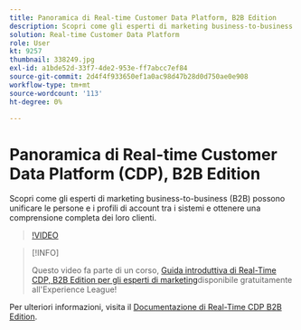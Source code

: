 ```yaml
---
title: Panoramica di Real-time Customer Data Platform, B2B Edition
description: Scopri come gli esperti di marketing business-to-business (B2B) possono unificare le persone e i profili di account tra i sistemi e ottenere una comprensione completa dei loro clienti.
solution: Real-time Customer Data Platform
role: User
kt: 9257
thumbnail: 338249.jpg
exl-id: a1bde52d-33f7-4de2-953e-ff7abcc7ef84
source-git-commit: 2d4f4f933650ef1a0ac98d47b28d0d750ae0e908
workflow-type: tm+mt
source-wordcount: '113'
ht-degree: 0%

---
```


# Panoramica di Real-time Customer Data Platform (CDP), B2B Edition

Scopri come gli esperti di marketing business-to-business (B2B) possono unificare le persone e i profili di account tra i sistemi e ottenere una comprensione completa dei loro clienti.

>[!VIDEO](https://video.tv.adobe.com/v/338249?quality=12&learn=on)

>[!INFO]
>
> Questo video fa parte di un corso, [Guida introduttiva di Real-Time CDP, B2B Edition per gli esperti di marketing](https://experienceleague.adobe.com/?recommended=ExperiencePlatform-U-1-2021.rtcdp.b2b)disponibile gratuitamente all&#39;Experience League!

Per ulteriori informazioni, visita il [Documentazione di Real-Time CDP B2B Edition](https://experienceleague.adobe.com/docs/experience-platform/rtcdp/b2b-overview.html).
